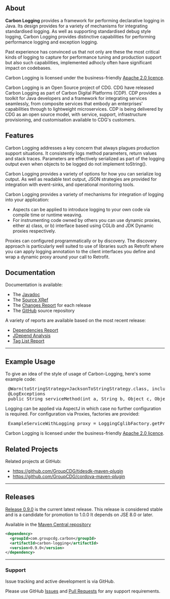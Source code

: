 ## <i></i> About

**Carbon Logging** provides a framework for performing declarative logging in Java. Its design provides for a variety of mechanisms for integrating standardised logging. As well
as supporting standardised debug style logging, Carbon Logging provides distinctive capabilities for performing performance logging and exception logging. 

Past experience has convinced us that not only are these the most critical kinds of logging to capture for performance tuning and production support but also such capabilities, 
implemented adhocly often have significant impact on codebases.

Carbon Logging is licensed under the business-friendly [Apache 2.0 licence](license.html).

Carbon Logging is an Open Source project of CDG. CDG have released Carbon Logging as part of Carbon Digital Platforms (CDP). CDP provides a toolkit for Java developers and a framework 
for integrating services seamlessly, from composite services that embody an enterprises' capabilities through to lightweight microservices. CDP is being delivered by CDG as an open 
source model, with service, support, infrastructure provisioning, and customisation available to CDG's customers.


## <i></i> Features

Carbon Logging addresses a key concern that always plagues production support situations. It consistently logs method parameters, return values and stack traces. Parameters are
effectively serialized as part of the logging output even when objects to be logged do not implement toString().

Carbon Logging provides a variety of options for how you can serialize log output. As well as readable text output, JSON strategies are provided for integration with event-sinks,
and operational monitoring tools.

Carbon Logging provides a variety of mechanisms for integration of logging into your application:

* Aspects can be applied to introduce logging to your own code via compile time 
or runtime weaving. 
* For instrumenting code owned by others you can use dynamic proxies, either a) class, or b) interface based using CGLib and JDK Dynamic proxies respectively. 

Proxies can configured programmatically or by discovery. The discovery approach is particularly well suited to use of libraries such as Retrofit where you can apply logging annotation to 
the client interfaces you define and wrap a dynamic proxy around your call to Retrofit.


## <i></i> Documentation

Documentation is available:

* The [Javadoc](apidocs/index.html)
* The [Source XRef](xref/index.html)
* The [Changes Report](changes-report.html) for each release
* The [GitHub](https://github.com/GroupCDG/carbon-logging) source repository

A variety of reports are available based on the most recent release:

* [Dependencies Report](dependencies.html)
* [JDepend Analysis](jdepend-report.html)
* [Tag List Report](taglist.html)
---

## <i></i> Example Usage

To give an idea of the style of usage of Carbon-Logging, here's some example code:

<div class="source">
<pre>
 @Warn(toStringStrategy=JacksonToStringStrategy.class, includeStartAndEndMarkers=true)
 @LogExceptions
 public String serviceMethod(int a, String b, Object c, Object d) {</pre>
</div>

Logging can be applied via AspectJ in which case no further configuration is required. For configuration via Proxies, factories are provided:

<div class="source">
<pre>
 ExampleServiceWithLogging proxy = LoggingCglibFactory.getProxy(Level.ERROR, service);</pre>
</div>

Carbon Logging is licensed under the business-friendly [Apache 2.0 licence](https://raw.githubusercontent.com/GroupCDG/carbon-logging/develop/LICENSE).


## <i></i> Related Projects

Related projects at GitHub:

* https://github.com/GroupCDG/tidesdk-maven-plugin
* https://github.com/GroupCDG/cordova-maven-plugin


---

## <i></i> Releases

[Release 0.9.0](https://github.com/GroupCDG/carbon-logging/releases) is the current latest release.
This release is considered stable and is a candidate for promotion to 1.0.0
It depends on JSE 8.0 or later.

Available in the [Maven Central repository](http://search.maven.org/#artifactdetails|com.groupcdg.carbon|carbon-logging|0.9.0|jar)

```xml
<dependency>
  <groupId>com.groupcdg.carbon</groupId>
  <artifactId>carbon-logging</artifactId>
  <version>0.9.0</version>
</dependency>
```

---

### Support

Issue tracking and active development is via GitHub.

Please use GitHub [Issues](https://github.com/GroupCDG/carbon-logging/issues) and [Pull Requests](https://github.com/GroupCDG/carbon-logging/pulls) for any support requirements.